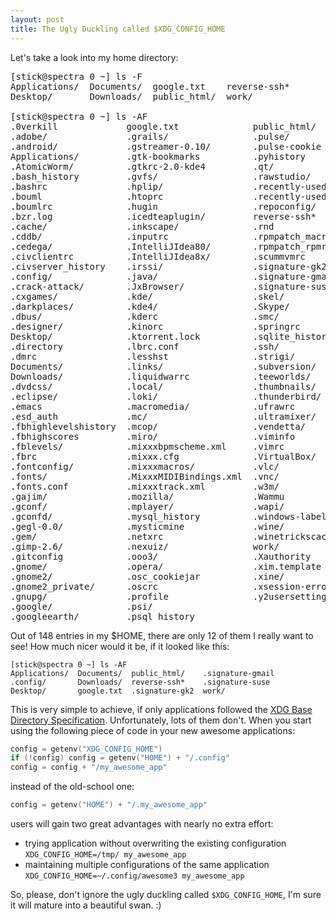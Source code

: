 ```yaml
---
layout: post
title: The Ugly Duckling called $XDG_CONFIG_HOME
---
```


Let's take a look into my home directory:

<pre>
[stick@spectra 0 ~] ls -F
Applications/  Documents/  google.txt    reverse-ssh*
Desktop/       Downloads/  public_html/  work/

[stick@spectra 0 ~] ls -AF
.0verkill             google.txt              public_html/
.adobe/               .grails/                .pulse/
.android/             .gstreamer-0.10/        .pulse-cookie
Applications/         .gtk-bookmarks          .pyhistory
.AtomicWorm/          .gtkrc-2.0-kde4         .qt/
.bash_history         .gvfs/                  .rawstudio/
.bashrc               .hplip/                 .recently-used
.bouml                .htoprc                 .recently-used.xbel
.boumlrc              .hugin                  .repoconfig/
.bzr.log              .icedteaplugin/         reverse-ssh*
.cache/               .inkscape/              .rnd
.cddb/                .inputrc                .rpmpatch_macros
.cedega/              .IntelliJIdea80/        .rpmpatch_rpmrc
.civclientrc          .IntelliJIdea8x/        .scummvmrc
.civserver_history    .irssi/                 .signature-gk2
.config/              .java/                  .signature-gmail
.crack-attack/        .JxBrowser/             .signature-suse
.cxgames/             .kde/                   .skel/
.darkplaces/          .kde4/                  .Skype/
.dbus/                .kderc                  .smc/
.designer/            .kinorc                 .springrc
Desktop/              .ktorrent.lock          .sqlite_history
.directory            .lbrc.conf              .ssh/
.dmrc                 .lesshst                .strigi/
Documents/            .links/                 .subversion/
Downloads/            .liquidwarrc            .teeworlds/
.dvdcss/              .local/                 .thumbnails/
.eclipse/             .loki/                  .thunderbird/
.emacs                .macromedia/            .ufrawrc
.esd_auth             .mc/                    .ultramixer/
.fbhighlevelshistory  .mcop/                  .vendetta/
.fbhighscores         .miro/                  .viminfo
.fblevels/            .mixxxbpmscheme.xml     .vimrc
.fbrc                 .mixxx.cfg              .VirtualBox/
.fontconfig/          .mixxxmacros/           .vlc/
.fonts/               .MixxxMIDIBindings.xml  .vnc/
.fonts.conf           .mixxxtrack.xml         .w3m/
.gajim/               .mozilla/               .Wammu
.gconf/               .mplayer/               .wapi/
.gconfd/              .mysql_history          .windows-label
.gegl-0.0/            .mysticmine             .wine/
.gem/                 .netxrc                 .winetrickscache/
.gimp-2.6/            .nexuiz/                work/
.gitconfig            .ooo3/                  .Xauthority
.gnome/               .opera/                 .xim.template
.gnome2/              .osc_cookiejar          .xine/
.gnome2_private/      .oscrc                  .xsession-errors
.gnupg/               .profile                .y2usersettings
.google/              .psi/
.googleearth/         .psql_history
</pre>

Out of 148 entries in my $HOME, there are only 12 of them I really want to see! How much nicer would it be, if it looked like this:

    [stick@spectra 0 ~] ls -AF
    Applications/  Documents/  public_html/    .signature-gmail
    .config/       Downloads/  reverse-ssh*    .signature-suse
    Desktop/       google.txt  .signature-gk2  work/

This is very simple to achieve, if only applications followed the [XDG Base Directory Specification](http://standards.freedesktop.org/basedir-spec/basedir-spec-latest.html). Unfortunately, lots of them don't. When you start using the following piece of code in your new awesome applications:

~~~cpp
config = getenv("XDG_CONFIG_HOME")
if (!config) config = getenv("HOME") + "/.config"
config = config + "/my_awesome_app"
~~~

instead of the old-school one:

~~~cpp
config = getenv("HOME") + "/.my_awesome_app"
~~~

users will gain two great advantages with nearly no extra effort:

* trying application without overwriting the existing configuration `XDG_CONFIG_HOME=/tmp/ my_awesome_app`
* maintaining multiple configurations of the same application `XDG_CONFIG_HOME=~/.config/awesome3 my_awesome_app`

So, please, don't ignore the ugly duckling called `$XDG_CONFIG_HOME`, I'm sure it will mature into a beautiful swan. :)
